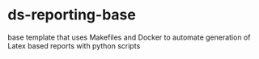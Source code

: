 # ds-reporting-base
base template that uses Makefiles and Docker to automate generation of Latex based reports with python scripts
